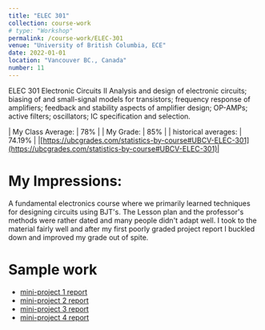 ```yaml
---
title: "ELEC 301"
collection: course-work
# type: "Workshop"
permalink: /course-work/ELEC-301
venue: "University of British Columbia, ECE"
date: 2022-01-01
location: "Vancouver BC., Canada"
number: 11
---
```


ELEC 301
Electronic Circuits II
Analysis and design of electronic circuits; biasing of and small-signal models for transistors; frequency response of amplifiers; feedback and stability aspects of amplifier design; OP-AMPs; active filters; oscillators; IC specification and selection.


| My Class Average: | 78% |
| My Grade: | 85% |
| historical averages: | 74.19% | 
|[https://ubcgrades.com/statistics-by-course#UBCV-ELEC-301](https://ubcgrades.com/statistics-by-course#UBCV-ELEC-301)|

# My Impressions:

A fundamental electronics course where we primarily learned techniques for designing circuits using BJT's. The Lesson plan and the professor's methods were rather dated and many people didn't adapt well. I took to the material fairly well and after my first poorly graded project report I buckled down and improved my grade out of spite.

# Sample work

* [mini-project 1 report](\homework\MUNROWEST72-MP1.pdf)
* [mini-project 2 report](\homework\MUNROWEST72-MP2.pdf)
* [mini-project 3 report](\homework\MUNROWEST72-MP3.pdf)
* [mini-project 4 report](\homework\MUNROWEST72-MP4.pdf)